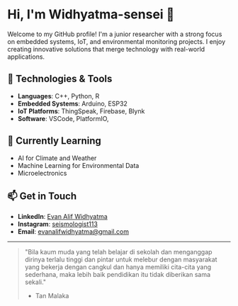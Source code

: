 # Hi, I'm Widhyatma-sensei 👋

Welcome to my GitHub profile! I'm a junior researcher with a strong focus on embedded systems, IoT, and environmental monitoring projects. I enjoy creating innovative solutions that merge technology with real-world applications.

## 🔧 Technologies & Tools

- **Languages**: C++, Python, R
- **Embedded Systems**: Arduino, ESP32
- **IoT Platforms**: ThingSpeak, Firebase, Blynk
- **Software**: VSCode, PlatformIO, 

## 🌱 Currently Learning

- AI for Climate and Weather
- Machine Learning for Environmental Data
- Microelectronics

## 📫 Get in Touch

- **LinkedIn**: [Evan Alif Widhyatma](https://www.linkedin.com/in/evan-alif-widhyatma-371966180/)
- **Instagram**: [seismologist113](https://www.instagram.com/seismologist113/)
- **Email**: evanalifwidhyatma@gmail.com


---

> "Bila kaum muda yang telah belajar di sekolah dan menganggap dirinya terlalu tinggi dan pintar untuk melebur dengan masyarakat yang bekerja dengan cangkul dan hanya memiliki cita-cita yang sederhana, maka lebih baik pendidikan itu tidak diberikan sama sekali."
> - Tan Malaka

